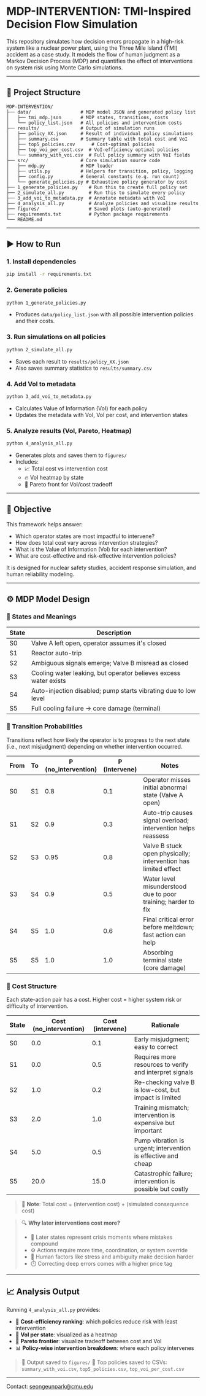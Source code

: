 # MDP-INTERVENTION: TMI-Inspired Decision Flow Simulation

This repository simulates how decision errors propagate in a high-risk system like a nuclear power plant, using the Three Mile Island (TMI) accident as a case study. It models the flow of human judgment as a Markov Decision Process (MDP) and quantifies the effect of interventions on system risk using Monte Carlo simulations.

---

## 🔧 Project Structure
```
MDP-INTERVENTION/
├── data/                  # MDP model JSON and generated policy list
│   ├── tmi_mdp.json       # MDP states, transitions, costs
│   └── policy_list.json   # All policies and intervention costs
├── results/               # Output of simulation runs
│   ├── policy_XX.json     # Result of individual policy simulations
│   ├── summary.csv        # Summary table with total cost and VoI
│   ├── top5_policies.csv      # Cost-optimal policies
│   ├── top_voi_per_cost.csv  # VoI-efficiency optimal policies
│   └── summary_with_voi.csv  # Full policy summary with VoI fields
├── src/                   # Core simulation source code
│   ├── mdp.py             # MDP loader
│   ├── utils.py           # Helpers for transition, policy, logging
│   ├── config.py          # General constants (e.g. run count)
│   └── generate_policies.py # Exhaustive policy generator by cost
├── 1_generate_policies.py    # Run this to create full policy set
├── 2_simulate_all.py         # Run this to simulate every policy
├── 3_add_voi_to_metadata.py  # Annotate metadata with VoI
├── 4_analysis_all.py         # Analyze policies and visualize results
├── figures/                  # Saved plots (auto-generated)
├── requirements.txt          # Python package requirements
└── README.md
```

---

## ▶️ How to Run
### 1. Install dependencies
```bash
pip install -r requirements.txt
```

### 2. Generate policies
```bash
python 1_generate_policies.py
```
- Produces `data/policy_list.json` with all possible intervention policies and their costs.

### 3. Run simulations on all policies
```bash
python 2_simulate_all.py
```
- Saves each result to `results/policy_XX.json`
- Also saves summary statistics to `results/summary.csv`

### 4. Add VoI to metadata
```bash
python 3_add_voi_to_metadata.py
```
- Calculates Value of Information (VoI) for each policy
- Updates the metadata with VoI, VoI per cost, and intervention states

### 5. Analyze results (VoI, Pareto, Heatmap)
```bash
python 4_analysis_all.py
```
- Generates plots and saves them to `figures/`
- Includes:
  - 📈 Total cost vs intervention cost
  - 🔥 VoI heatmap by state
  - 💠 Pareto front for VoI/cost tradeoff

---

## 🎯 Objective
This framework helps answer:
- Which operator states are most impactful to intervene?
- How does total cost vary across intervention strategies?
- What is the Value of Information (VoI) for each intervention?
- What are cost-effective and risk-effective intervention policies?

It is designed for nuclear safety studies, accident response simulation, and human reliability modeling.

---

## ⚙️ MDP Model Design

### 🔁 States and Meanings
| State | Description |
|-------|-------------|
| S0 | Valve A left open, operator assumes it's closed |
| S1 | Reactor auto-trip |
| S2 | Ambiguous signals emerge; Valve B misread as closed |
| S3 | Cooling water leaking, but operator believes excess water exists |
| S4 | Auto-injection disabled; pump starts vibrating due to low level |
| S5 | Full cooling failure → core damage (terminal) |

### 🔄 Transition Probabilities
Transitions reflect how likely the operator is to progress to the next state (i.e., next misjudgment) depending on whether intervention occurred.

| From | To | P (no_intervention) | P (intervene) | Notes |
|------|----|----------------------|---------------|-------|
| S0 | S1 | 0.8 | 0.1 | Operator misses initial abnormal state (Valve A open) |
| S1 | S2 | 0.9 | 0.3 | Auto-trip causes signal overload; intervention helps reassess |
| S2 | S3 | 0.95 | 0.8 | Valve B stuck open physically; intervention has limited effect |
| S3 | S4 | 0.9 | 0.5 | Water level misunderstood due to poor training; harder to fix |
| S4 | S5 | 1.0 | 0.6 | Final critical error before meltdown; fast action can help |
| S5 | S5 | 1.0 | 1.0 | Absorbing terminal state (core damage) |

### 💸 Cost Structure
Each state-action pair has a cost. Higher cost = higher system risk or difficulty of intervention.

| State | Cost (no_intervention) | Cost (intervene) | Rationale |
|-------|-------------------------|------------------|-----------|
| S0 | 0.0 | 0.1 | Early misjudgment; easy to correct |
| S1 | 0.0 | 0.5 | Requires more resources to verify and interpret signals |
| S2 | 1.0 | 0.2 | Re-checking valve B is low-cost, but impact is limited |
| S3 | 2.0 | 1.0 | Training mismatch; intervention is expensive but important |
| S4 | 5.0 | 0.5 | Pump vibration is urgent; intervention is effective and cheap |
| S5 | 20.0 | 15.0 | Catastrophic failure; intervention is possible but costly |

> 📌 **Note**: Total cost = (intervention cost) + (simulated consequence cost)

> 🔍 **Why later interventions cost more?**
> - 🔁 Later states represent crisis moments where mistakes compound
> - ⚙️ Actions require more time, coordination, or system override
> - 🧠 Human factors like stress and ambiguity make decision harder
> - ⏱️ Correcting deep errors comes with a higher price tag

---

## 📈 Analysis Output
Running `4_analysis_all.py` provides:
- 🔹 **Cost-efficiency ranking**: which policies reduce risk with least intervention
- 🔸 **VoI per state**: visualized as a heatmap
- 💠 **Pareto frontier**: visualize tradeoff between cost and VoI
- 📊 **Policy-wise intervention breakdown**: where each policy intervenes

> 📁 Output saved to `figures/`
> 📄 Top policies saved to CSVs: `summary_with_voi.csv`, `top5_policies.csv`, `top_voi_per_cost.csv`

---

Contact: seongeunpark@cmu.edu